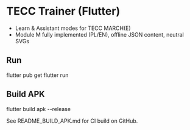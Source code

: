 # TECC Trainer (Flutter)
- Learn & Assistant modes for TECC MARCH(E)
- Module M fully implemented (PL/EN), offline JSON content, neutral SVGs

## Run
flutter pub get
flutter run

## Build APK
flutter build apk --release

See README_BUILD_APK.md for CI build on GitHub.

